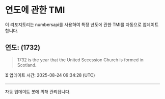 
# 연도에 관한 TMI

이 리포지토리는 numbersapi를 사용하여 특정 년도에 관한 TMI를 자동으로 업데이트합니다.

## 연도: (1732)
> 1732 is the year that the United Secession Church is formed in Scotland.

⏳ 업데이트 시간: 2025-08-24 09:34:28 (UTC)

---
자동 업데이트 봇에 의해 관리됩니다.
